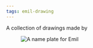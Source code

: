```yaml
---
tags: emil-drawing
---
```

A collection of drawings made by 

<figure class="legible-rem-width">
<img src="/img/emil-drawing/IMG_1232.jpg" alt="A name plate for Emil">
</figure>
